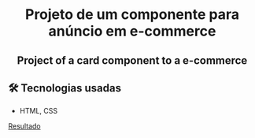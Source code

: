 <h1 align="center"> Projeto de um componente para anúncio em e-commerce</h1>
<h2 align="center"> Project of a card component to a e-commerce </h1>


 ## 🛠️ Tecnologias usadas
 
 * HTML, CSS
 
<a target="_blank" href="https://jacquelinenascimento.github.io/project1of20/"> Resultado </a>


